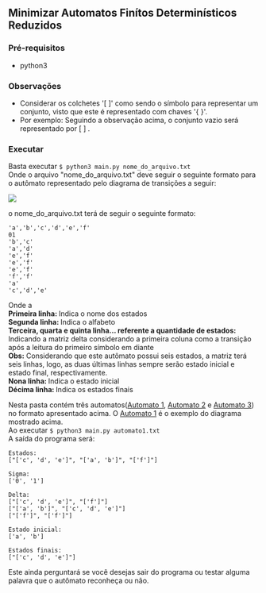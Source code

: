## Minimizar Automatos Finítos Determinísticos Reduzidos

### Pré-requisitos
* python3
### Observações
* Considerar os colchetes '[ ]' como sendo o símbolo para representar um conjunto, visto que este é representado com chaves '{ }'.
* Por exemplo: Seguindo a observação acima, o conjunto vazio será representado por [ ] .
### Executar
Basta executar <code>$ python3 main.py nome_do_arquivo.txt</code><br>
Onde o arquivo "nome_do_arquivo.txt" deve seguir o seguinte formato para o autômato representado
pelo diagrama de transições a seguir:

<image src="automato1.png"></image>

o nome_do_arquivo.txt terá de seguir o seguinte formato:

	'a','b','c','d','e','f'
	01
	'b','c'
	'a','d'
	'e','f'
	'e','f'
	'e','f'
	'f','f'
	'a'
	'c','d','e'

Onde a<br>
<b>Primeira linha: </b>Indica o nome dos estados<br>
<b>Segunda linha: </b>Indica o alfabeto<br>
<b>Terceira, quarta e quinta linha... referente a quantidade de estados: </b>Indicando a matriz delta considerando a primeira coluna como a transição após a leitura do primeiro símbolo em diante<br>
<b>Obs:</b> Considerando que este autômato possui seis estados, a matriz terá seis linhas, logo, as duas últimas linhas sempre serão estado inicial e estado final, respectivamente.<br>
<b>Nona linha: </b> Indica o estado inicial<br>
<b>Décima linha: </b> Indica os estados finais<br>

Nesta pasta contém três automatos([Automato 1](automato1.txt), [Automato 2](automato2.txt) e [Automato 3](automato3.txt)) no formato apresentado acima.
O [Automato 1](automato1.txt) é o exemplo do diagrama mostrado acima.<br>
Ao executar <code>$ python3 main.py automato1.txt</code><br>
A saída do programa será: 


	Estados:
	["['c', 'd', 'e']", "['a', 'b']", "['f']"]

	Sigma:
	['0', '1']

	Delta:
	["['c', 'd', 'e']", "['f']"]
	["['a', 'b']", "['c', 'd', 'e']"]
	["['f']", "['f']"]

	Estado inicial:
	['a', 'b']

	Estados finais:
	["['c', 'd', 'e']"]

Este ainda perguntará se você desejas sair do programa ou testar alguma palavra que o autômato reconheça ou não.